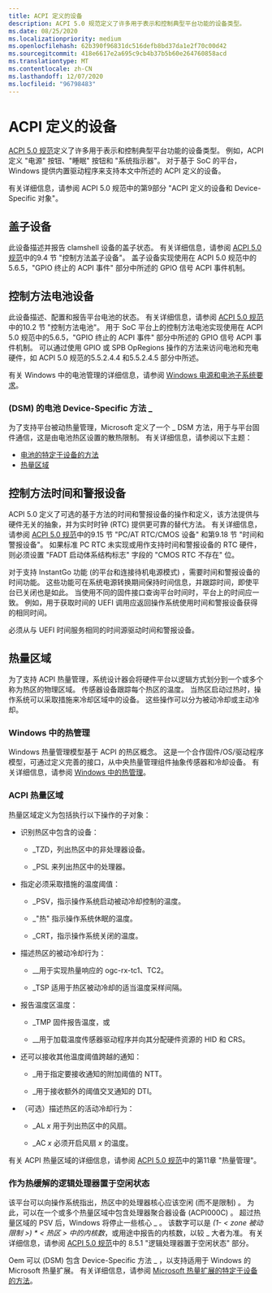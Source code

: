 ```yaml
---
title: ACPI 定义的设备
description: ACPI 5.0 规范定义了许多用于表示和控制典型平台功能的设备类型。
ms.date: 08/25/2020
ms.localizationpriority: medium
ms.openlocfilehash: 62b390f96831dc516defb8bd37da1e2f70c00d42
ms.sourcegitcommit: 418e6617e2a695c9cb4b37b5b60e264760858acd
ms.translationtype: MT
ms.contentlocale: zh-CN
ms.lasthandoff: 12/07/2020
ms.locfileid: "96798483"
---
```

# <a name="acpi-defined-devices"></a>ACPI 定义的设备

[ACPI 5.0 规范](https://uefi.org/specifications)定义了许多用于表示和控制典型平台功能的设备类型。 例如，ACPI 定义 "电源" 按钮、"睡眠" 按钮和 "系统指示器"。 对于基于 SoC 的平台，Windows 提供内置驱动程序来支持本文中所述的 ACPI 定义的设备。

有关详细信息，请参阅 ACPI 5.0 规范中的第9部分 "ACPI 定义的设备和 Device-Specific 对象"。

## <a name="lid-device"></a>盖子设备

此设备描述并报告 clamshell 设备的盖子状态。 有关详细信息，请参阅 [ACPI 5.0 规范](https://uefi.org/specifications)中的9.4 节 "控制方法盖子设备"。 盖子设备实现使用在 ACPI 5.0 规范中的5.6.5，"GPIO 终止的 ACPI 事件" 部分中所述的 GPIO 信号 ACPI 事件机制。

## <a name="control-method-battery-device"></a>控制方法电池设备

此设备描述、配置和报告平台电池的状态。 有关详细信息，请参阅 [ACPI 5.0 规范](https://uefi.org/specifications)中的10.2 节 "控制方法电池"。 用于 SoC 平台上的控制方法电池实现使用在 ACPI 5.0 规范中的5.6.5，"GPIO 终止的 ACPI 事件" 部分中所述的 GPIO 信号 ACPI 事件机制。 可以通过使用 GPIO 或 SPB OpRegions 操作的方法来访问电池和充电硬件，如 ACPI 5.0 规范的5.5.2.4.4 和5.5.2.4.5 部分中所述。

有关 Windows 中的电池管理的详细信息，请参阅 [Windows 电源和电池子系统要求](/windows-hardware/design/component-guidelines/windows-power-and-battery-subsystem-requirements)。

### <a name="battery-device-specific-method-_dsm"></a> (DSM) 的电池 Device-Specific 方法 \_

为了支持平台被动热量管理，Microsoft 定义了一个 \_ DSM 方法，用于与平台固件通信，这是由电池热区设置的散热限制。 有关详细信息，请参阅以下主题：

- [电池的特定于设备的方法](battery-device-specific-method.md)
- [热量区域](#thermal-zones)

## <a name="control-method-time-and-alarm-device"></a>控制方法时间和警报设备

ACPI 5.0 定义了可选的基于方法的时间和警报设备的操作和定义，该方法提供与硬件无关的抽象，并为实时时钟 (RTC) 提供更可靠的替代方法。 有关详细信息，请参阅 [ACPI 5.0 规范](https://uefi.org/specifications)中的9.15 节 "PC/AT RTC/CMOS 设备" 和第9.18 节 "时间和警报设备"。 如果标准 PC RTC 未实现或用作支持时间和警报设备的 RTC 硬件，则必须设置 "FADT 启动体系结构标志" 字段的 "CMOS RTC 不存在" 位。

对于支持 InstantGo 功能 (的平台和连接待机电源模式) ，需要时间和警报设备的时间功能。 这些功能可在系统电源转换期间保持时间信息，并跟踪时间，即使平台已关闭也是如此。 当使用不同的固件接口查询平台时间时，平台上的时间应一致。 例如，用于获取时间的 UEFI 调用应返回操作系统使用时间和警报设备获得的相同时间。

必须从与 UEFI 时间服务相同的时间源驱动时间和警报设备。

## <a name="thermal-zones"></a>热量区域

为了支持 ACPI 热量管理，系统设计器会将硬件平台以逻辑方式划分到一个或多个称为热区的物理区域。 传感器设备跟踪每个热区的温度。 当热区启动过热时，操作系统可以采取措施来冷却区域中的设备。 这些操作可以分为被动冷却或主动冷却。

### <a name="thermal-management-in-windows"></a>Windows 中的热管理

Windows 热量管理模型基于 ACPI 的热区概念。 这是一个合作固件/OS/驱动程序模型，可通过定义完善的接口，从中央热量管理组件抽象传感器和冷却设备。 有关详细信息，请参阅 [Windows 中的热管理](/windows-hardware/design/device-experiences/thermal-management-in-windows)。

### <a name="acpi-thermal-zones"></a>ACPI 热量区域

热量区域定义为包括执行以下操作的子对象：

- 识别热区中包含的设备：

  - \_TZD，列出热区中的非处理器设备。

  - \_PSL 来列出热区中的处理器。

- 指定必须采取措施的温度阈值：

  - \_PSV，指示操作系统启动被动冷却控制的温度。

  - \_"热" 指示操作系统休眠的温度。

  - \_CRT，指示操作系统关闭的温度。

- 描述热区的被动冷却行为：

  - \_\_用于实现热量响应的 ogc-rx-tc1、TC2。

  - \_TSP 适用于热区被动冷却的适当温度采样间隔。

- 报告温度区温度：

  - \_TMP 固件报告温度，或

  - \_\_用于加载温度传感器驱动程序并向其分配硬件资源的 HID 和 CRS。

- 还可以接收其他温度阈值跨越的通知：

  - \_用于指定要接收通知的附加阈值的 NTT。

  - \_用于接收额外的阈值交叉通知的 DTI。

- （可选）描述热区的活动冷却行为：

  - \_AL *x* 用于列出热区中的风扇。

  - \_AC *x* 必须开启风扇 *x* 的温度。

有关 ACPI 热量区域的详细信息，请参阅 [ACPI 5.0 规范](https://uefi.org/specifications)中的第11章 "热量管理"。

### <a name="logical-processor-idling-as-a-thermal-mitigation"></a>作为热缓解的逻辑处理器置于空闲状态

该平台可以向操作系统指出，热区中的处理器核心应该空闲 (而不是限制) 。 为此，可以在一个或多个热量区域中包含处理器聚合器设备 (ACPI000C) 。 超过热量区域的 PSV 后，Windows 将停止一些核心 \_ 。 该数字可以是 *(1- &lt; zone 被动限制 &gt;) \* &lt; 热区 &gt; 中的内核数*，或用途中报告的内核数，以较 \_ 大者为准。 有关详细信息，请参阅 [ACPI 5.0 规范](https://uefi.org/specifications)中的 8.5.1 "逻辑处理器置于空闲状态" 部分。

Oem 可以 (DSM) 包含 Device-Specific 方法 \_ ，以支持适用于 Windows 的 Microsoft 热量扩展。 有关详细信息，请参阅 [Microsoft 热量扩展的特定于设备的方法](device-specific-method-for-microsoft-thermal-extensions.md)。
